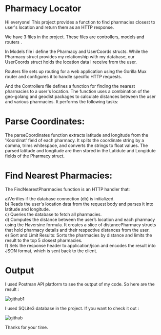 # Pharmacy Locator
Hi everyone! This project provides a function to find pharmacies closest to user's location and return them as an HTTP response. 

We have 3 files in the project. These files are controllers, models and routers .

In Models file i define the Pharmacy and UserCoords structs. While the Pharmacy struct provides my relationship with my database, our UserCoords struct holds the location data I receive from the user. 

Routers file sets up routing for a web application using the Gorilla Mux router and configures it to handle specific HTTP requests.

And the Controllers file defines a function for finding the nearest pharmacies to a user's location. The function uses a combination of the geo-golang and geodist packages to calculate distances between the user and various pharmacies. It performs the following tasks:

# Parse Coordinates:

The parseCoordinates function extracts latitude and longitude from the 'Koordinat' field of each pharmacy. It splits the coordinate string by a comma, trims whitespace, and converts the strings to float values. The parsed latitude and longitude are then stored in the Latidute and Longidute fields of the Pharmacy struct.

# Find Nearest Pharmacies:

The FindNearestPharmacies function is an HTTP handler that:

a)Verifies if the database connection (db) is initialized.                                            
b) Reads the user's location data from the request body and parses it into latitude and longitude.                                                    
c) Queries the database to fetch all pharmacies.                                                        
d) Computes the distance between the user’s location and each pharmacy using the Haversine formula. It creates a slice of distancePharmacy structs that hold pharmacy details and their respective distances from the user.                                                           
e) Sort and Limit Results: Sorts the pharmacies by distance and limits the result to the top 5 closest pharmacies.                                                  
f) Sets the response header to application/json and encodes the result into JSON format, which is sent back to the client.                                                          

# Output 

I used Postman API platform to see the output of my code. So here are the result : 

![github1](https://github.com/user-attachments/assets/ac1f6fc7-4480-435f-bba3-af9baf4494be)


I used SQLite3 database in the project. If you want to check it out : 

![github](https://github.com/user-attachments/assets/397831ca-636f-41e0-9ab7-ce57e37647f0)


Thanks for your time. 

